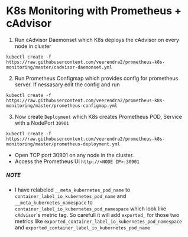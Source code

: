 # K8s Monitoring with Prometheus + cAdvisor
1. Run cAdvisor Daemonset which K8s deploys the cAdvisor on every node in cluster
```
kubectl create -f https://raw.githubusercontent.com/veerendra2/prometheus-k8s-monitoring/master/cadvisor-daemonset.yml
```
2. Run Prometheus Configmap which provides config for prometheus server. If nessasary edit the config and run
```
kubectl create -f https://raw.githubusercontent.com/veerendra2/prometheus-k8s-monitoring/master/prometheus-configmap.yml
```
3. Now create `Deployment` which K8s creates Prometheus POD, Service with a NodePort `30901`
```
kubectl create -f https://raw.githubusercontent.com/veerendra2/prometheus-k8s-monitoring/master/prometheus-deployment.yml
```
* Open TCP port 30901 on any node in the cluster.
* Access the Prometheus UI `http://<NODE IP>:30901`
##### NOTE
* I have relabeled `__meta_kubernetes_pod_name` to `container_label_io_kubernetes_pod_name` and `__meta_kubernetes_namespace` to `container_label_io_kubernetes_pod_namespace` which look like `cAdvisor`'s metric tag. So carefull it will add `exported_` for those two metrics like `exported_container_label_io_kubernetes_pod_namespace` and `exported_container_label_io_kubernetes_pod_name`
